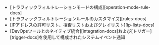 * [トラフィックフィルトレーションモードの構成][operation-mode-rule-docs]
* [トラフィックフィルトレーションルールのカスタマイズ][rules-docs]
* [IPアドレスの許可リスト、拒否リストおよびグレイリスト][ip-lists-docs]
* [DevOpsツールとのネイティブ統合][integration-docs]および[トリガー][trigger-docs]を使用して構成されたシステムイベント通知
